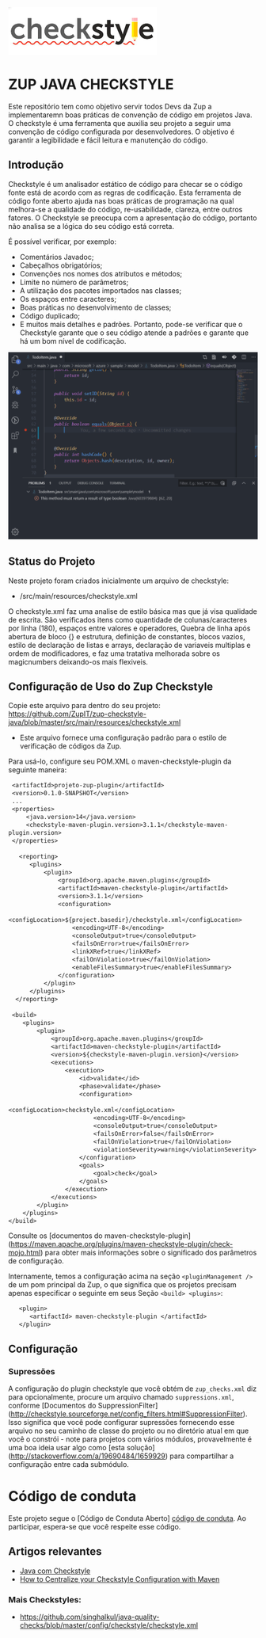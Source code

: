 ![Checkstyle](imgs/checkstyle.png)
# ZUP JAVA CHECKSTYLE
Este repositório tem como objetivo servir todos Devs da Zup a implementaremn boas práticas de convenção de código em projetos Java. 
O checkstyle é uma ferramenta que auxilia seu projeto a seguir uma convenção de código configurada por desenvolvedores. 
O objetivo é garantir a legibilidade e fácil leitura e manutenção do código.

## Introdução
Checkstyle é um analisador estático de código para checar se o código fonte está de acordo com as regras de codificação. Esta ferramenta de código fonte aberto ajuda nas boas práticas de programação na qual melhora-se a qualidade do código, re-usabilidade, clareza, entre outros fatores. O Checkstyle se preocupa com a apresentação do código, portanto não analisa se a lógica do seu código está correta.

É possível verificar, por exemplo:

- Comentários Javadoc;
- Cabeçalhos obrigatórios;
- Convenções nos nomes dos atributos e métodos;
- Limite no número de parâmetros;
- A utilização dos pacotes importados nas classes;
- Os espaços entre caracteres;
- Boas práticas no desenvolvimento de classes;
- Código duplicado;
- E muitos mais detalhes e padrões.
Portanto, pode-se verificar que o Checkstyle garante que o seu código atende a padrões e garante que há um bom nível de codificação.

![Checkstyle](imgs/todo-checkstyle.gif)


## Status do Projeto

Neste projeto foram criados inicialmente um arquivo de checkstyle:
- /src/main/resources/checkstyle.xml


O checkstyle.xml faz uma analise de estilo básica mas que já visa qualidade de escrita.
 São verificados itens como quantidade de colunas/caracteres por linha (180),
 espaços entre valores e operadores, Quebra de linha após abertura de bloco {} e estrutura, definição de constantes, blocos vazios, estilo de declaração de listas e arrays, declaração de variaveis multiplas e ordem de modificadores, e faz uma tratativa melhorada sobre os magicnumbers deixando-os mais flexiveis.
 
 

## Configuração de Uso do Zup Checkstyle

Copie este arquivo para dentro do seu projeto:
https://github.com/ZupIT/zup-checkstyle-java/blob/master/src/main/resources/checkstyle.xml

- Este arquivo fornece uma configuração padrão para o estilo de verificação de códigos da Zup.

Para usá-lo, configure seu POM.XML o maven-checkstyle-plugin da seguinte maneira:

````
 <artifactId>projeto-zup-plugin</artifactId>
 <version>0.1.0-SNAPSHOT</version>
 ...
 <properties>
     <java.version>14</java.version>
     <checkstyle-maven-plugin.version>3.1.1</checkstyle-maven-plugin.version>
 </properties>

   <reporting>
      <plugins>
          <plugin>
              <groupId>org.apache.maven.plugins</groupId>
              <artifactId>maven-checkstyle-plugin</artifactId>
              <version>3.1.1</version>
              <configuration>
                  <configLocation>${project.basedir}/checkstyle.xml</configLocation>
                  <encoding>UTF-8</encoding>
                  <consoleOutput>true</consoleOutput>
                  <failsOnError>true</failsOnError>
                  <linkXRef>true</linkXRef>
                  <failOnViolation>true</failOnViolation>
                  <enableFilesSummary>true</enableFilesSummary>
              </configuration>
          </plugin>
      </plugins>
  </reporting>
     
 <build>
    <plugins>
        <plugin>
            <groupId>org.apache.maven.plugins</groupId>
            <artifactId>maven-checkstyle-plugin</artifactId>
            <version>${checkstyle-maven-plugin.version}</version>
            <executions>
                <execution>
                    <id>validate</id>
                    <phase>validate</phase>
                    <configuration>
                        <configLocation>checkstyle.xml</configLocation>
                        <encoding>UTF-8</encoding>
                        <consoleOutput>true</consoleOutput>
                        <failsOnError>false</failsOnError>
                        <failOnViolation>true</failOnViolation>
                        <violationSeverity>warning</violationSeverity>
                    </configuration>
                    <goals>
                        <goal>check</goal>
                    </goals>
                </execution>
            </executions>
        </plugin>
    </plugins>
</build>
````

Consulte os [documentos do maven-checkstyle-plugin] (https://maven.apache.org/plugins/maven-checkstyle-plugin/check-mojo.html) 
para obter mais informações sobre o significado dos parâmetros de configuração.

Internamente, temos a configuração acima na seção `<pluginManagement />` de um 
pom principal da Zup, o que significa que os projetos precisam apenas especificar o seguinte em seus
Seção `<build> <plugins>`:

````
   <plugin>
      <artifactId> maven-checkstyle-plugin </artifactId>
   </plugin>
````

## Configuração

### Supressões

A configuração do plugin checkstyle que você obtém de `zup_checks.xml` diz para 
opcionalmente, procure um arquivo chamado `suppressions.xml`, conforme
[Documentos do SuppressionFilter] (http://checkstyle.sourceforge.net/config_filters.html#SuppressionFilter). 
Isso significa que você pode configurar supressões fornecendo esse arquivo no seu
caminho de classe do projeto ou no diretório atual em que você o constrói - note 
para projetos com vários módulos, provavelmente é uma boa ideia usar algo
como [esta solução] (http://stackoverflow.com/a/19690484/1659929) para compartilhar
a configuração entre cada submódulo.


# Código de conduta
Este projeto segue o [Código de Conduta Aberto] [código de conduta]. Ao participar, espera-se que você respeite esse código.

[código de conduta]: https://github.com/klyff/zup-code-of-conduct/blob/master/code-of-conduct.md

## Artigos relevantes

 - [Java com Checkstyle](https://www.devmedia.com.br/java-com-checkstyle/26043)
 - [How to Centralize your Checkstyle Configuration with Maven](https://codeburst.io/how-to-centralize-your-checkstyle-configuration-with-maven-7575eacd7295)


### Mais Checkstyles:
- https://github.com/singhalkul/java-quality-checks/blob/master/config/checkstyle/checkstyle.xml
